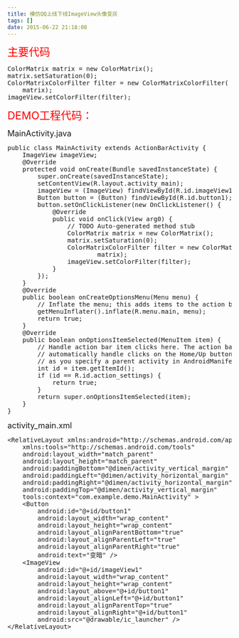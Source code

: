```yaml
---
title: 模仿QQ上线下线ImageView头像变灰
tags: []
date: 2015-06-22 21:18:08
---
```

<!-- more -->
<span style="font-size: 24px; color: rgb(255, 0, 0);">主要代码</span>
<pre class="brush:java;toolbar:false">ColorMatrix matrix = new ColorMatrix();
matrix.setSaturation(0);
ColorMatrixColorFilter filter = new ColorMatrixColorFilter(
    matrix);
imageView.setColorFilter(filter);</pre>

<span style="font-size: 24px; color: rgb(255, 0, 0);">DEMO工程代码：</span>

<span style="font-size: 18px;">MainActivity.java</span><span style="font-size: 24px;">
</span>
<pre class="brush:java;toolbar:false">public class MainActivity extends ActionBarActivity {
    ImageView imageView;
    @Override
    protected void onCreate(Bundle savedInstanceState) {
        super.onCreate(savedInstanceState);
        setContentView(R.layout.activity_main);
        imageView = (ImageView) findViewById(R.id.imageView1);
        Button button = (Button) findViewById(R.id.button1);
        button.setOnClickListener(new OnClickListener() {
            @Override
            public void onClick(View arg0) {
                // TODO Auto-generated method stub
                ColorMatrix matrix = new ColorMatrix();
                matrix.setSaturation(0);
                ColorMatrixColorFilter filter = new ColorMatrixColorFilter(
                        matrix);
                imageView.setColorFilter(filter);
            }
        });
    }
    @Override
    public boolean onCreateOptionsMenu(Menu menu) {
        // Inflate the menu; this adds items to the action bar if it is present.
        getMenuInflater().inflate(R.menu.main, menu);
        return true;
    }
    @Override
    public boolean onOptionsItemSelected(MenuItem item) {
        // Handle action bar item clicks here. The action bar will
        // automatically handle clicks on the Home/Up button, so long
        // as you specify a parent activity in AndroidManifest.xml.
        int id = item.getItemId();
        if (id == R.id.action_settings) {
            return true;
        }
        return super.onOptionsItemSelected(item);
    }
}</pre>

<span style="font-size: 18px;">activity_main.xml</span>

<pre class="brush:xml;toolbar:false">&lt;RelativeLayout xmlns:android=&quot;http://schemas.android.com/apk/res/android&quot;
    xmlns:tools=&quot;http://schemas.android.com/tools&quot;
    android:layout_width=&quot;match_parent&quot;
    android:layout_height=&quot;match_parent&quot;
    android:paddingBottom=&quot;@dimen/activity_vertical_margin&quot;
    android:paddingLeft=&quot;@dimen/activity_horizontal_margin&quot;
    android:paddingRight=&quot;@dimen/activity_horizontal_margin&quot;
    android:paddingTop=&quot;@dimen/activity_vertical_margin&quot;
    tools:context=&quot;com.example.demo.MainActivity&quot; &gt;
    &lt;Button
        android:id=&quot;@+id/button1&quot;
        android:layout_width=&quot;wrap_content&quot;
        android:layout_height=&quot;wrap_content&quot;
        android:layout_alignParentBottom=&quot;true&quot;
        android:layout_alignParentLeft=&quot;true&quot;
        android:layout_alignParentRight=&quot;true&quot;
        android:text=&quot;变暗&quot; /&gt;
    &lt;ImageView
        android:id=&quot;@+id/imageView1&quot;
        android:layout_width=&quot;wrap_content&quot;
        android:layout_height=&quot;wrap_content&quot;
        android:layout_above=&quot;@+id/button1&quot;
        android:layout_alignLeft=&quot;@+id/button1&quot;
        android:layout_alignParentTop=&quot;true&quot;
        android:layout_alignRight=&quot;@+id/button1&quot;
        android:src=&quot;@drawable/ic_launcher&quot; /&gt;
&lt;/RelativeLayout&gt;</pre>